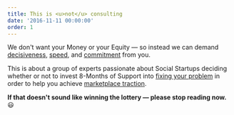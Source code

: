 ```yaml
---
title: This is <u>not</u> consulting
date: '2016-11-11 00:00:00'
order: 1
---
```

We don't want your Money or your Equity — so instead we can demand <u>decisiveness</u>, <u>speed</u>, and <u>commitment</u> from you.

This is about a group of experts passionate about Social Startups deciding whether or not to invest 8-Months of Support into <u>fixing your problem</u> in order to help you achieve <u>marketplace traction</u>.

**If that doesn't sound like winning the lottery — please stop reading now.** 😃